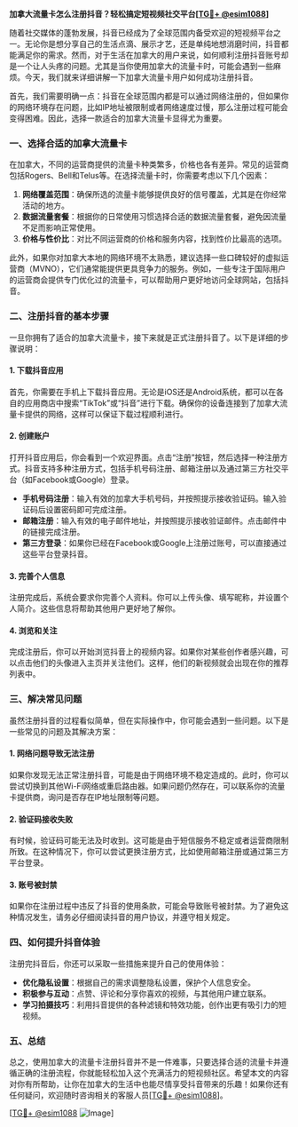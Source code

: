 **加拿大流量卡怎么注册抖音？轻松搞定短视频社交平台[[TG💪+ @esim1088](https://t.me/s/esim1088)]**

随着社交媒体的蓬勃发展，抖音已经成为了全球范围内备受欢迎的短视频平台之一。无论你是想分享自己的生活点滴、展示才艺，还是单纯地想消磨时间，抖音都能满足你的需求。然而，对于生活在加拿大的用户来说，如何顺利注册抖音账号却是一个让人头疼的问题。尤其是当你使用加拿大的流量卡时，可能会遇到一些麻烦。今天，我们就来详细讲解一下加拿大流量卡用户如何成功注册抖音。

首先，我们需要明确一点：抖音在全球范围内都是可以通过网络注册的，但如果你的网络环境存在问题，比如IP地址被限制或者网络速度过慢，那么注册过程可能会变得困难。因此，选择一款适合的加拿大流量卡显得尤为重要。

### **一、选择合适的加拿大流量卡**

在加拿大，不同的运营商提供的流量卡种类繁多，价格也各有差异。常见的运营商包括Rogers、Bell和Telus等。在选择流量卡时，你需要考虑以下几个因素：

1. **网络覆盖范围**：确保所选的流量卡能够提供良好的信号覆盖，尤其是在你经常活动的地方。
2. **数据流量套餐**：根据你的日常使用习惯选择合适的数据流量套餐，避免因流量不足而影响正常使用。
3. **价格与性价比**：对比不同运营商的价格和服务内容，找到性价比最高的选项。

此外，如果你对加拿大本地的网络环境不太熟悉，建议选择一些口碑较好的虚拟运营商（MVNO），它们通常能提供更具竞争力的服务。例如，一些专注于国际用户的运营商会提供专门优化过的流量卡，可以帮助用户更好地访问全球网站，包括抖音。

### **二、注册抖音的基本步骤**

一旦你拥有了适合的加拿大流量卡，接下来就是正式注册抖音了。以下是详细的步骤说明：

#### **1. 下载抖音应用**

首先，你需要在手机上下载抖音应用。无论是iOS还是Android系统，都可以在各自的应用商店中搜索“TikTok”或“抖音”进行下载。确保你的设备连接到了加拿大流量卡提供的网络，这样可以保证下载过程顺利进行。

#### **2. 创建账户**

打开抖音应用后，你会看到一个欢迎界面。点击“注册”按钮，然后选择一种注册方式。抖音支持多种注册方式，包括手机号码注册、邮箱注册以及通过第三方社交平台（如Facebook或Google）登录。

- **手机号码注册**：输入有效的加拿大手机号码，并按照提示接收验证码。输入验证码后设置密码即可完成注册。
- **邮箱注册**：输入有效的电子邮件地址，并按照提示接收验证邮件。点击邮件中的链接完成注册。
- **第三方登录**：如果你已经在Facebook或Google上注册过账号，可以直接通过这些平台登录抖音。

#### **3. 完善个人信息**

注册完成后，系统会要求你完善个人资料。你可以上传头像、填写昵称，并设置个人简介。这些信息将帮助其他用户更好地了解你。

#### **4. 浏览和关注**

完成注册后，你可以开始浏览抖音上的视频内容。如果你对某些创作者感兴趣，可以点击他们的头像进入主页并关注他们。这样，他们的新视频就会出现在你的推荐列表中。

### **三、解决常见问题**

虽然注册抖音的过程看似简单，但在实际操作中，你可能会遇到一些问题。以下是一些常见的问题及其解决方案：

#### **1. 网络问题导致无法注册**

如果你发现无法正常注册抖音，可能是由于网络环境不稳定造成的。此时，你可以尝试切换到其他Wi-Fi网络或重启路由器。如果问题仍然存在，可以联系你的流量卡提供商，询问是否存在IP地址限制等问题。

#### **2. 验证码接收失败**

有时候，验证码可能无法及时收到。这可能是由于短信服务不稳定或者运营商限制所致。在这种情况下，你可以尝试更换注册方式，比如使用邮箱注册或通过第三方平台登录。

#### **3. 账号被封禁**

如果你在注册过程中违反了抖音的使用条款，可能会导致账号被封禁。为了避免这种情况发生，请务必仔细阅读抖音的用户协议，并遵守相关规定。

### **四、如何提升抖音体验**

注册完抖音后，你还可以采取一些措施来提升自己的使用体验：

- **优化隐私设置**：根据自己的需求调整隐私设置，保护个人信息安全。
- **积极参与互动**：点赞、评论和分享你喜欢的视频，与其他用户建立联系。
- **学习拍摄技巧**：利用抖音提供的各种滤镜和特效功能，创作出更有吸引力的短视频。

### **五、总结**

总之，使用加拿大的流量卡注册抖音并不是一件难事，只要选择合适的流量卡并遵循正确的注册流程，你就能轻松加入这个充满活力的短视频社区。希望本文的内容对你有所帮助，让你在加拿大的生活中也能尽情享受抖音带来的乐趣！如果你还有任何疑问，欢迎随时咨询相关的客服人员[[TG💪+ @esim1088](https://t.me/s/esim1088)]。

[[TG💪+ @esim1088](https://t.me/s/esim1088) ![Image](https://i.postimg.cc/4NQfJmqS/Snipaste-2025-05-13-00-14-12.png)]